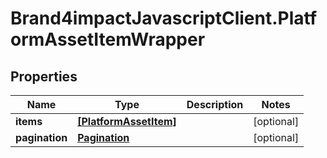 # Brand4impactJavascriptClient.PlatformAssetItemWrapper

## Properties

Name | Type | Description | Notes
------------ | ------------- | ------------- | -------------
**items** | [**[PlatformAssetItem]**](PlatformAssetItem.md) |  | [optional] 
**pagination** | [**Pagination**](Pagination.md) |  | [optional] 


